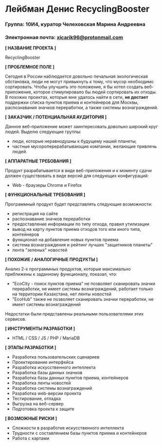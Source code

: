 # Лейбман Денис RecyclingBooster

### Группа: 10И4, куратор Челеховская Марина Андреевна
### Электронная почта: xicarik96@protonmail.com

**[ НАЗВАНИЕ ПРОЕКТА ]**

RecyclingBooster

**[ ПРОБЛЕМНОЕ ПОЛЕ ]**

Сегодня в России наблюдается довольно печальная экологическая обстановка, люди не могут привыкнуть к тому, что мусор необходимо сортировать. Чтобы улучшить это положение, я бы хотел создать веб-приложение, которое стимулировало бы людей сортировать их отходы. В похожих проектах, которые мне удалось найти в сети, **не достает** поддержки списка пунктов приема и контейнеров для Москвы, распознавания значков переработки, а также системы вознаграждений.

**[ ЗАКАЗЧИК / ПОТЕНЦИАЛЬНАЯ АУДИТОРИЯ ]**

Данное веб-приложение может заинтересовать довольно широкий круг людей. Выделю следующие группы:

* люди, которые неравнодушны к будущему нашей планеты;
* частные мусороперерабатывающие компании, желающие привлечь людей.

**[ АППАРАТНЫЕ ТРЕБОВАНИЯ ]** 

Продукт разрабатывается в виде веб-приложения и к моменту сдачи должен существовать в виде версий для следующих конфигураций:

* Web - браузеры Chrome и Firefox

**[ ФУНКЦИОНАЛЬНЫЕ ТРЕБОВАНИЯ ]**

Программный продукт будет представлять следующие возможности:

* регистрация на сайте
* распознавание значков переработки
* предоставление информации по типу отхода, правил утилизации
* вывод на карту пунктов приема отходов того или иного типа, контейнеров
* функционал на добавление новых пунктов приема
* система вознаграждения и рейтинг лучших "защитников планеты"
* лента "зеленых" новостей

**[ ПОХОЖИЕ / АНАЛОГИЧНЫЕ ПРОДУКТЫ ]**

Анализ 2-х программных продуктов, которые максимально приближены к заданному функционалу, показал, что:

* "EcoCity - поиск пунктов приема" не позволяет сканировать значки переработки, не имеет системы вознаграждений, работает только на территории Казахстана, нет ленты новостей
* "EcoHub" также не позволяет сканировать значки переработки, не имеет системы вознаграждений

Недостатки были представлены реальными пользователями этих сервисов.

**[ ИНСТРУМЕНТЫ РАЗРАБОТКИ ]**

* HTML / CSS / JS / PHP / MariaDB

**[ ЭТАПЫ РАЗРАБОТКИ ]**

* Разработка пользовательских сценариев
* Проектирование интерфейса
* Разработка искусственного интеллекта
* Разработка базы данных значков
* Разработка базы данных пунктов приема, контейнеров
* Разработка ленты новостей
* Разработка системы вознаграждений
* Разработка web-версии проекта
* Тестирование, отладка
* Выгрузка на веб-сервер
* Подготовка проекта к защите

**[ ВОЗМОЖНЫЕ РИСКИ ]**

* Сложности в разработке искусственного интеллекта
* Трудности с составлением базы пунктов приема и контейнеров
* Работа с картами
